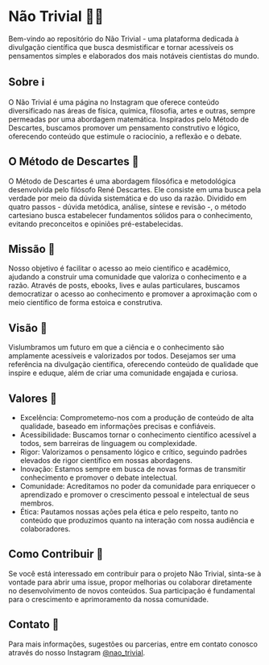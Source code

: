 # Não Trivial 🧠💡

Bem-vindo ao repositório do Não Trivial - uma plataforma dedicada à divulgação científica que busca desmistificar e tornar acessíveis os pensamentos simples e elaborados dos mais notáveis cientistas do mundo.

## Sobre ℹ️

O Não Trivial é uma página no Instagram que oferece conteúdo diversificado nas áreas de física, química, filosofia, artes e outras, sempre permeadas por uma abordagem matemática. Inspirados pelo Método de Descartes, buscamos promover um pensamento construtivo e lógico, oferecendo conteúdo que estimule o raciocínio, a reflexão e o debate.

## O Método de Descartes 📝

O Método de Descartes é uma abordagem filosófica e metodológica desenvolvida pelo filósofo René Descartes. Ele consiste em uma busca pela verdade por meio da dúvida sistemática e do uso da razão. Dividido em quatro passos - dúvida metódica, análise, síntese e revisão -, o método cartesiano busca estabelecer fundamentos sólidos para o conhecimento, evitando preconceitos e opiniões pré-estabelecidas.

## Missão 🚀

Nosso objetivo é facilitar o acesso ao meio científico e acadêmico, ajudando a construir uma comunidade que valoriza o conhecimento e a razão. Através de posts, ebooks, lives e aulas particulares, buscamos democratizar o acesso ao conhecimento e promover a aproximação com o meio científico de forma estoica e construtiva.

## Visão 🔭

Vislumbramos um futuro em que a ciência e o conhecimento são amplamente acessíveis e valorizados por todos. Desejamos ser uma referência na divulgação científica, oferecendo conteúdo de qualidade que inspire e eduque, além de criar uma comunidade engajada e curiosa.

## Valores 🌟

- Excelência: Comprometemo-nos com a produção de conteúdo de alta qualidade, baseado em informações precisas e confiáveis.
- Acessibilidade: Buscamos tornar o conhecimento científico acessível a todos, sem barreiras de linguagem ou complexidade.
- Rigor: Valorizamos o pensamento lógico e crítico, seguindo padrões elevados de rigor científico em nossas abordagens.
- Inovação: Estamos sempre em busca de novas formas de transmitir conhecimento e promover o debate intelectual.
- Comunidade: Acreditamos no poder da comunidade para enriquecer o aprendizado e promover o crescimento pessoal e intelectual de seus membros.
- Ética: Pautamos nossas ações pela ética e pelo respeito, tanto no conteúdo que produzimos quanto na interação com nossa audiência e colaboradores.

## Como Contribuir 🤝

Se você está interessado em contribuir para o projeto Não Trivial, sinta-se à vontade para abrir uma issue, propor melhorias ou colaborar diretamente no desenvolvimento de novos conteúdos. Sua participação é fundamental para o crescimento e aprimoramento da nossa comunidade.

## Contato 📧

Para mais informações, sugestões ou parcerias, entre em contato conosco através do nosso Instagram [@nao_trivial](https://www.instagram.com/nao_trivial/).
